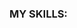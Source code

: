 ### MY SKILLS:
<img src="https://img.shields.io/badge/-PYTHON-aqua?style=for-the-badge&logo=Python" alt=""> <img src="https://img.shields.io/badge/-Django-green?style=for-the-badge&logo=django" alt="">
<img src="https://img.shields.io/badge/-postgresql-gold?style=for-the-badge&logo=postgresql" alt="">
<img src="https://img.shields.io/badge/-html-black?style=for-the-badge&logo=html5" alt="">
<img src="https://img.shields.io/badge/-css-black?style=for-the-badge&logo=css3" alt="">
<img src="https://img.shields.io/badge/-telegrambot-aqua?style=for-the-badge&logo=telegram" alt="">
<img src="https://img.shields.io/badge/-JAVASCRIPT-important?style=for-the-badge&logo=javascript" alt="">
<img src="https://img.shields.io/badge/-javascript-critical?style=for-the-badge&logo=javascript" alt="">

